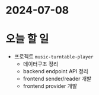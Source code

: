 # 2024-07-08

# 오늘 할 일
* 프로젝트 `music-turntable-player`
    * 데이터구조 정리
    * backend endpoint API 정리
    * frontend sender/reader 개발
    * frontend provider 개발